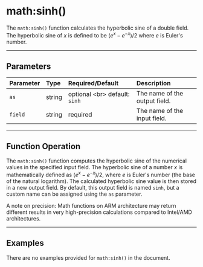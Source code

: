 # math:sinh()

The `math:sinh()` function calculates the hyperbolic sine of a double field. The hyperbolic sine of $x$ is defined to be $(e^x - e^{-x})/2$ where $e$ is Euler's number.

***

## Parameters

| Parameter | Type | Required/Default | Description |
| :--- | :--- | :--- | :--- |
| `as` | string | optional \<br\> default: `sinh` | The name of the output field. |
| `field` | string | required | The name of the input field. |

***

## Function Operation

The `math:sinh()` function computes the hyperbolic sine of the numerical values in the specified input field. The hyperbolic sine of a number $x$ is mathematically defined as $(e^x - e^{-x})/2$, where $e$ is Euler's number (the base of the natural logarithm). The calculated hyperbolic sine value is then stored in a new output field. By default, this output field is named `sinh`, but a custom name can be assigned using the `as` parameter.

A note on precision: Math functions on ARM architecture may return different results in very high-precision calculations compared to Intel/AMD architectures.

***

## Examples

There are no examples provided for `math:sinh()` in the document.